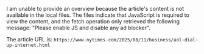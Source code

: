 I am unable to provide an overview because the article's content is not available in the local files. The files indicate that JavaScript is required to view the content, and the fetch operation only retrieved the following message: "Please enable JS and disable any ad blocker".

The article URL is: `https://www.nytimes.com/2025/08/11/business/aol-dial-up-internet.html`
